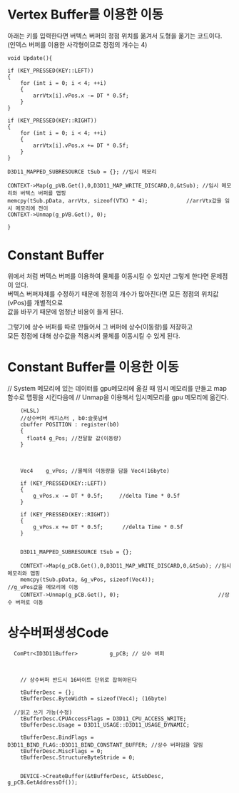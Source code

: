 Vertex Buffer를 이용한 이동
============================
아래는 키를 입력한다면 버텍스 버퍼의 정점 위치를 옮겨서 도형을 옮기는 코드이다.  
(인덱스 버퍼를 이용한 사각형이므로 정점의 개수는 4)  
  
    void Update(){
    
  	if (KEY_PRESSED(KEY::LEFT))
  	{
  		for (int i = 0; i < 4; ++i)
  		{
  			arrVtx[i].vPos.x -= DT * 0.5f;
  		}
  	}
  
  	if (KEY_PRESSED(KEY::RIGHT))
  	{
  		for (int i = 0; i < 4; ++i)
  		{
  			arrVtx[i].vPos.x += DT * 0.5f;
  		}
  	}

  	D3D11_MAPPED_SUBRESOURCE tSub = {}; //임시 메모리
  
  	CONTEXT->Map(g_pVB.Get(),0,D3D11_MAP_WRITE_DISCARD,0,&tSub); //임시 메모리와 버텍스 버퍼를 맵핑
  	memcpy(tSub.pData, arrVtx, sizeof(VTX) * 4);        	//arrVtx값을 임시 메모리에 전이
  	CONTEXT->Unmap(g_pVB.Get(), 0);
    
    }

  
Constant Buffer
=================
위에서 처럼 버텍스 버퍼를 이용하여 물체를 이동시킬 수 있지만 그렇게 한다면 문제점이 있다.  
버텍스 버퍼자체를 수정하기 때문에 정점의 개수가 많아진다면 모든 정점의 위치값(vPos)를 개별적으로   
값을 바꾸기 때문에 엄청난 비용이 들게 된다.  
  
그렇기에 상수 버퍼를 따로 만들어서 그 버퍼에 상수(이동량)를 저장하고  
모든 정점에 대해 상수값을 적용시켜 물체를 이동시킬 수 있게 된다.  


Constant Buffer를 이용한 이동
=================================
// System 메모리에 있는 데이터를 gpu메모리에 옮길 때 임시 메모리를 만들고 map함수로 맵핑을 시킨다음에
// Unmap을 이용해서 임시메모리를 gpu 메모리에 옮긴다.

      	(HLSL)
      	//상수버퍼 레지스터 , b0:슬롯넘버
      	cbuffer POSITION : register(b0)
      	{
          float4 g_Pos; //전달할 값(이동량)	
      	}
	
	

      	Vec4	g_vPos; //물체의 이동량을 담을 Vec4(16byte)  
      
    	if (KEY_PRESSED(KEY::LEFT))
    	{
    		g_vPos.x -= DT * 0.5f;     //delta Time * 0.5f
    	}
    
    	if (KEY_PRESSED(KEY::RIGHT))
    	{
    		g_vPos.x += DT * 0.5f;      //delta Time * 0.5f
    	}
    
    
    	D3D11_MAPPED_SUBRESOURCE tSub = {};
    
    	CONTEXT->Map(g_pCB.Get(),0,D3D11_MAP_WRITE_DISCARD,0,&tSub); //임시메모리와 맵핑
    	memcpy(tSub.pData, &g_vPos, sizeof(Vec4));                   //g_vPos값을 메모리에 이동
    	CONTEXT->Unmap(g_pCB.Get(), 0);                               //상수 버퍼로 이동



상수버퍼생성Code
===============
      
      

      
      ComPtr<ID3D11Buffer>			g_pCB; // 상수 버퍼
      
      

     	// 상수버퍼 반드시 16바이트 단위로 잡혀야된다

	    tBufferDesc = {};
	    tBufferDesc.ByteWidth = sizeof(Vec4); (16byte)
    
      //읽고 쓰기 가능(수정)
	    tBufferDesc.CPUAccessFlags = D3D11_CPU_ACCESS_WRITE; 
	    tBufferDesc.Usage = D3D11_USAGE::D3D11_USAGE_DYNAMIC;
    
	    tBufferDesc.BindFlags = D3D11_BIND_FLAG::D3D11_BIND_CONSTANT_BUFFER; //상수 버퍼임을 알림
	    tBufferDesc.MiscFlags = 0;
	    tBufferDesc.StructureByteStride = 0;
      
      
	    DEVICE->CreateBuffer(&tBufferDesc, &tSubDesc, g_pCB.GetAddressOf());
    
